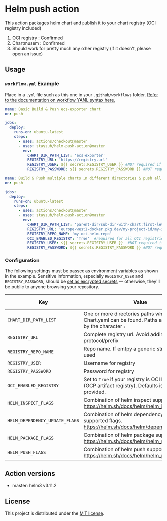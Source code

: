 # Helm push action

This action packages helm chart and publish it to your chart registry (OCI registry included)

1. OCI registry : Confirmed
2. Chartmusem : Confirmed
3. Should work for pretty much any other registry (if it doesn't, please open an issue)

## Usage

### `workflow.yml` Example

Place in a `.yml` file such as this one in your `.github/workflows`
folder. [Refer to the documentation on workflow YAML syntax here.](https://help.github.com/en/articles/workflow-syntax-for-github-actions)

```yaml
name: Basic Build & Push ecs-exporter chart
on: push

jobs:
  deploy:
    runs-on: ubuntu-latest
    steps:
      - uses: actions/checkout@master
      - uses: staysub/helm-push-action@master
        env:
          CHART_DIR_PATH_LIST: 'ecs-exporter'
          REGISTRY_URL: 'https://registry.url'
          REGISTRY_USER: ${{ secrets.REGISTRY_USER }} #NOT required if you helm repo does not need authorization
          REGISTRY_PASSWORD: ${{ secrets.REGISTRY_PASSWORD }} #NOT required if you helm repo does not need authorization
```

```yaml
name: Build & Push multiple charts in different directories & push all to OCI REGISTRY
on: push

jobs:
  deploy:
    runs-on: ubuntu-latest
    steps:
      - uses: actions/checkout@master
      - uses: staysub/helm-push-action@master
        env:
          CHART_DIR_PATH_LIST: 'parent-dir/sub-dir-with-chart:first-level-dir-with-chart:.dot-dir/my-chart-dir'
          REGISTRY_URL: 'europe-west1-docker.pkg.dev/my-project-id/my-image-registry/' #DO NOT add the oci protocol "oci://"
          REGISTRY_REPO_NAME: 'my-oci-helm-repo'
          OCI_ENABLED_REGISTRY: 'True'  #required for all OCI registries
          REGISTRY_USER: ${{ secrets.REGISTRY_USER }}  #NOT required if you helm repo does not need authorization
          REGISTRY_PASSWORD: ${{ secrets.REGISTRY_PASSWORD }} #NOT required if you helm repo does not need authorization
```

### Configuration

The following settings must be passed as environment variables as shown in the example. Sensitive information,
especially `REGISTRY_USER` and `REGISTRY_PASSWORD`, should
be [set as encrypted secrets](https://help.github.com/en/articles/virtual-environments-for-github-actions#creating-and-using-secrets-encrypted-variables) —
otherwise, they'll be public to anyone browsing your repository.

| Key                            | Value                                                                                                                                                        | Suggested Type | Required |
|--------------------------------|--------------------------------------------------------------------------------------------------------------------------------------------------------------|----------------|----------|
| `CHART_DIR_PATH_LIST`          | One or more directories paths where Chart.yaml can be found. Paths are seperated by the character `:`                                                        | `env`          | **Yes**  |
| `REGISTRY_URL`                 | Complete registry url. Avoid adding `oci://` protocol/prefix                                                                                                 | `env`          | **Yes**  |
| `REGISTRY_REPO_NAME`           | Repo name. If emtpy a generic string will be used                                                                                                            | `env`          | No       |
| `REGISTRY_USER`                | Username for registry                                                                                                                                        | `secret`       | No       |
| `REGISTRY_PASSWORD`            | Password for registry                                                                                                                                        | `secret`       | No       |
| `OCI_ENABLED_REGISTRY`         | Set to `True` if your registry is OCI based like (GCP artifact registry). Defaults is `False` if not provided.                                               | `env`          | No       |
| `HELM_INSPECT_FLAGS`           | Combination of helm inspect supported flags. https://helm.sh/docs/helm/helm_inspect/      | `env`          | No       |
| `HELM_DEPENDENCY_UPDATE_FLAGS` | Combination of helm dependency update supported flags. https://helm.sh/docs/helm/dependency_update/ | `env`          | No       |
| `HELM_PACKAGE_FLAGS`           | Combination of helm package supported flags. https://helm.sh/docs/helm/helm_package/      | `env`          | No       |
| `HELM_PUSH_FLAGS`              | Combination of helm push supported flags. https://helm.sh/docs/helm/helm_push/          | `env`          | No       |

## Action versions

- master: helm3 v3.11.2

## License

This project is distributed under the [MIT license](LICENSE.md).
